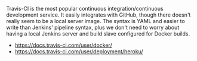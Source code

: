 Travis-CI is the most popular continuous integration/continuous development service. It easily integrates with GitHub, though there doesn't really seem to be a local server image. The syntax is YAML and easier to write than Jenkins' pipeline syntax, plus we don't need to worry about having a local Jenkins server and build slave configured for Docker builds.

- <https://docs.travis-ci.com/user/docker/>
- <https://docs.travis-ci.com/user/deployment/heroku/>
